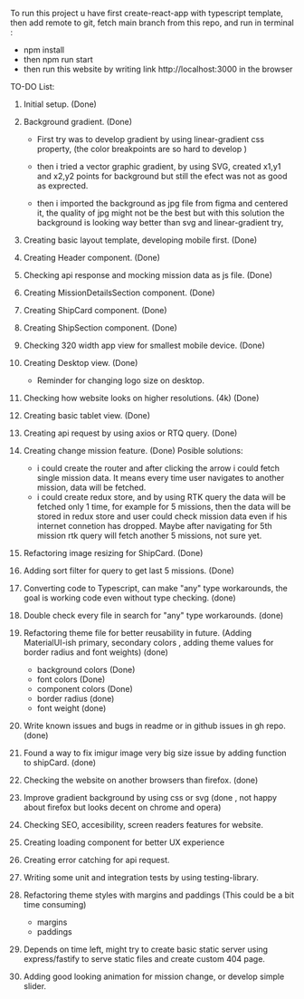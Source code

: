 To run this project u have first create-react-app with typescript template, then add remote to git, fetch main branch from this repo, and run in terminal :

- npm install
- then npm run start
- then run this website by writing link http://localhost:3000 in the browser

TO-DO List:

1. Initial setup. (Done)
2. Background gradient. (Done)

   - First try was to develop gradient by using linear-gradient css property, (the color breakpoints are so hard to develop )

   - then i tried a vector graphic gradient, by using SVG, created x1,y1 and x2,y2 points for background but still the efect was not as good as exprected.

   - then i imported the background as jpg file from figma and centered it, the quality of jpg might not be the best but with this solution the background is looking way better than svg and linear-gradient try,

3. Creating basic layout template, developing mobile first. (Done)
4. Creating Header component. (Done)
5. Checking api response and mocking mission data as js file. (Done)
6. Creating MissionDetailsSection component. (Done)
7. Creating ShipCard component. (Done)
8. Creating ShipSection component. (Done)
9. Checking 320 width app view for smallest mobile device. (Done)
10. Creating Desktop view. (Done)
    - Reminder for changing logo size on desktop.
11. Checking how website looks on higher resolutions. (4k) (Done)
12. Creating basic tablet view. (Done)
13. Creating api request by using axios or RTQ query. (Done)
14. Creating change mission feature. (Done)
    Posible solutions:
    - i could create the router and after clicking the arrow i could fetch single mission data. It means every time user navigates to another mission, data will be fetched.
    - i could create redux store, and by using RTK query the data will be fetched only 1 time, for example for 5 missions, then the data will be stored in redux store and user could check mission data even if his internet connetion has dropped. Maybe after navigating for 5th mission rtk query will fetch another 5 missions, not sure yet.
15. Refactoring image resizing for ShipCard. (Done)
16. Adding sort filter for query to get last 5 missions. (Done)
17. Converting code to Typescript, can make "any" type workarounds, the goal is working code even without type checking. (done)
18. Double check every file in search for "any" type workarounds. (done)
19. Refactoring theme file for better reusability in future. (Adding MaterialUI-ish primary, secondary colors , adding theme values for border radius and font weights) (done)
    - background colors (Done)
    - font colors (Done)
    - component colors (Done)
    - border radius (done)
    - font weight (done)
20. Write known issues and bugs in readme or in github issues in gh repo. (done)
21. Found a way to fix imigur image very big size issue by adding function to shipCard. (done)
22. Checking the website on another browsers than firefox. (done)
23. Improve gradient background by using css or svg (done , not happy about firefox but looks decent on chrome and opera)
24. Checking SEO, accesibility, screen readers features for website.
25. Creating loading component for better UX experience
26. Creating error catching for api request.
27. Writing some unit and integration tests by using testing-library.
28. Refactoring theme styles with margins and paddings (This could be a bit time consuming)
    - margins
    - paddings
29. Depends on time left, might try to create basic static server using express/fastify to serve static files and create custom 404 page.
30. Adding good looking animation for mission change, or develop simple slider.
